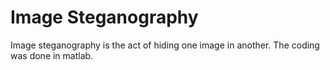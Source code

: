 # Image Steganography

Image steganography is the act of hiding one image in another. The coding was done in matlab. 
